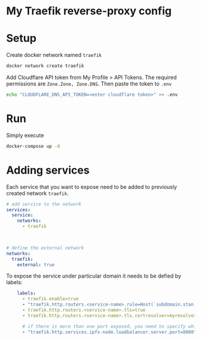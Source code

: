 # My Traefik reverse-proxy config

# Setup

Create docker network named `traefik`

```bash
docker network create traefik

```

Add Cloudflare API token from My Profile > API Tokens.
The required permissions are `Zone.Zone, Zone.DNS`.
Then paste the token to `.env`

```bash
echo "CLOUDFLARE_DNS_API_TOKEN=<enter cloudflare token>" >> .env
```


# Run

Simply execute 

```bash
docker-compose up -d
```

# Adding services

Each service that you want to expose need to be added to previously created network `traefik`.

```yml
# add service to the network
services:
  service:
    networks:
      - traefik

  

# define the external network
networks:
  traefik:
    external: true
```


To expose the service under particular domain it needs to be defied by labels:

```yml
    labels:
      - traefik.enable=true
      - "traefik.http.routers.<service-name>.rule=Host(`subdomain.stan.bar`)"
      - traefik.http.routers.<service-name>.tls=true
      - traefik.http.routers.<service-name>.tls.certresolver=myresolver

      # if there is more than one port exposed, you need to specify which one you want to forward to 80/443
      - "traefik.http.services.ipfs-node.loadbalancer.server.port=8080"
```

